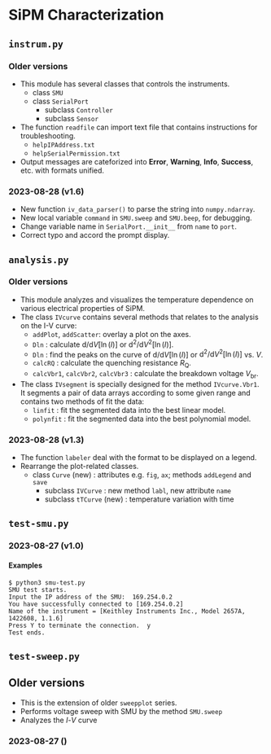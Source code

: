 # SiPM Characterization

## `instrum.py`
### Older versions
- This module has several classes that controls the instruments.
	- class `SMU`
	- class `SerialPort`
		- subclass `Controller`
		- subclass `Sensor`
- The function `readfile` can import text file that contains instructions for troubleshooting.
	- `helpIPAddress.txt`
	- `helpSerialPermission.txt`
- Output messages are cateforized into **Error**, **Warning**, **Info**, **Success**, etc. with formats unified.

### 2023-08-28 (v1.6)
* New function `iv_data_parser()` to parse the string into `numpy.ndarray`.
* New local variable `command` in `SMU.sweep` and `SMU.beep`, for debugging.
* Change variable name in `SerialPort.__init__` from `name` to `port`.
* Correct typo and accord the prompt display.
    
    

## `analysis.py`
### Older versions
- This module analyzes and visualizes the temperature dependence on various electrical properties of SiPM.
- The class `IVcurve` contains several methods that relates to the analysis on the I-V curve:
	- `addPlot`, `addScatter`: overlay a plot on the axes.
	- `Dln` : calculate $\text{d}/\text{d}V[\ln(I)]$ or $\text{d}^2/\text{d}V^2[\ln(I)]$.
	- `Dln` : find the peaks on the curve of $\text{d}/\text{d}V[\ln(I)]$ or $\text{d}^2/\text{d}V^2[\ln(I)]$ vs. $V$.
	- `calcRQ` : calculate the quenching resistance $R_\text{Q}$.
	- `calcVbr1`, `calcVbr2`, `calcVbr3` : calculate the breakdown voltage $V_\text{br}$.
- The class `IVsegment` is specially designed for the method `IVcurve.Vbr1`. It segments a pair of data arrays according to some given range and contains two methods of fit the data:
	- `linfit` : fit the segmented data into the best linear model.
	- `polynfit` : fit the segmented data into the best polynomial model.

### 2023-08-28 (v1.3)
* The function `labeler` deal with the format to be displayed on a legend.
* Rearrange the plot-related classes.
	* class `Curve` (new) : attributes e.g. `fig`, `ax`; methods `addLegend` and `save`
		* subclass `IVCurve` : new method `labl`, new attribute `name`
		* subclass `tTCurve` (new) : temperature variation with time

## `test-smu.py`
### 2023-08-27 (v1.0)


#### Examples 
``` 
$ python3 smu-test.py
SMU test starts.
Input the IP address of the SMU:  169.254.0.2
You have successfully connected to [169.254.0.2]
Name of the instrument = [Keithley Instruments Inc., Model 2657A, 1422608, 1.1.6]
Press Y to terminate the connection.  y
Test ends.
```

## `test-sweep.py`
## Older versions
* This is the extension of older `sweepplot` series.
* Performs voltage sweep with SMU by the method `SMU.sweep` 
* Analyzes the $I$-$V$ curve

### 2023-08-27 ()
